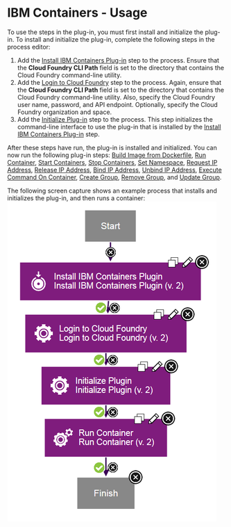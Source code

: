 
# IBM Containers - Usage

To use the steps in the plug-in, you must first install and initialize the plug-in. To install and initialize the plug-in, complete the following steps in the process editor:

1. Add the [Install IBM Containers Plug-in](#install_ibm_containers_plugin) step to the process. Ensure that the **Cloud Foundry CLI Path** field is set to the directory that contains the Cloud Foundry command-line utility.
2. Add the [Login to Cloud Foundry](#login_to_cloud_foundry) step to the process. Again, ensure that the **Cloud Foundry CLI Path** field is set to the directory that contains the Cloud Foundry command-line utility. Also, specify the Cloud Foundry user name, password, and API endpoint. Optionally, specify the Cloud Foundry organization and space.
3. Add the [Initialize Plug-in](#initialize_plugin) step to the process. This step initializes the command-line interface to use the plug-in that is installed by the [Install IBM Containers Plug-in](#install_ibm_containers_plugin) step.

After these steps have run, the plug-in is installed and initialized. You can now run the following plug-in steps: [Build Image from Dockerfile](#build_image_from_dockerfile), [Run Container](#run_container), [Start Containers](#start_containers), [Stop Containers](#stop_containers), [Set Namespace](#set_namespace), [Request IP Address](#request_ip_address), [Release IP Address](#release_ip_address), [Bind IP Address](#bind_ip_address), [Unbind IP Address](#unbind_ip_address), [Execute Command On Container](#execute_command_on_container), [Create Group](#create_group), [Remove Group](#remove_group), and [Update Group](#update_group).

The following screen capture shows an example process that installs and initializes the plug-in, and then runs a container: [![Cloud Foundry process](media/usage_example_process.gif)](media/usage_example_process.gif)


